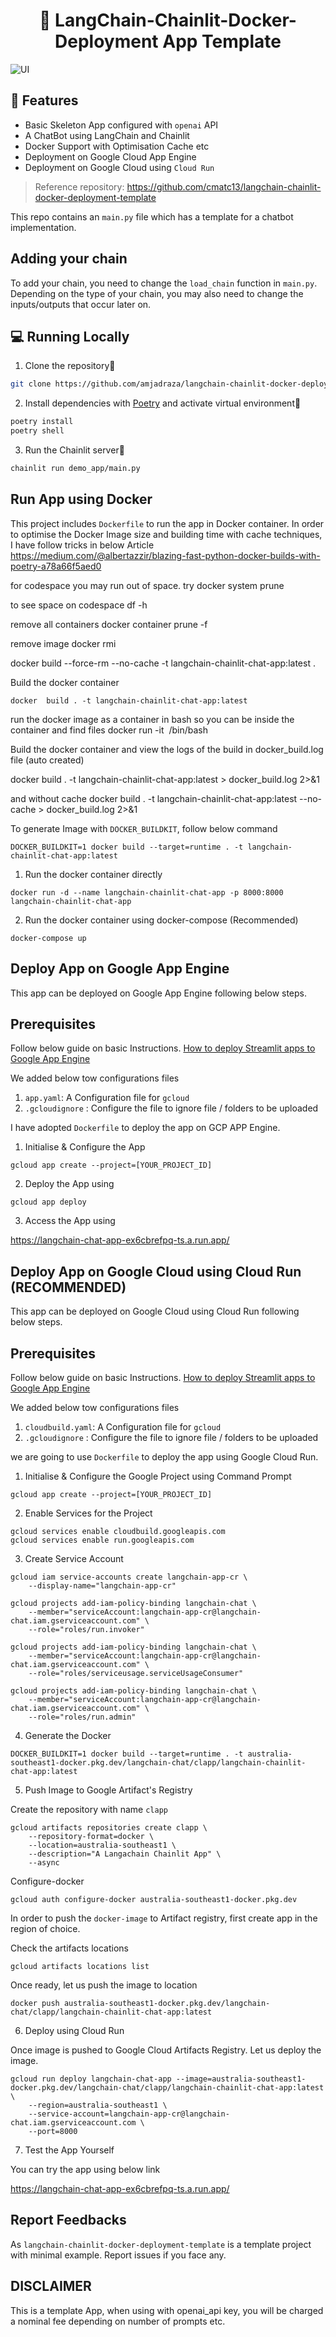<h1 align="center">
📖 LangChain-Chainlit-Docker-Deployment App Template
</h1>

![UI](ui.PNG?raw=true)


## 🔧 Features

- Basic Skeleton App configured with `openai` API
- A ChatBot using LangChain and Chainlit
- Docker Support with Optimisation Cache etc
- Deployment on Google Cloud App Engine
- Deployment on Google Cloud using `Cloud Run`

> Reference repository: https://github.com/cmatc13/langchain-chainlit-docker-deployment-template

This repo contains an `main.py` file which has a template for a chatbot implementation.

## Adding your chain
To add your chain, you need to change the `load_chain` function in `main.py`.
Depending on the type of your chain, you may also need to change the inputs/outputs that occur later on.


## 💻 Running Locally

1. Clone the repository📂

```bash
git clone https://github.com/amjadraza/langchain-chainlit-docker-deployment-template
```

2. Install dependencies with [Poetry](https://python-poetry.org/) and activate virtual environment🔨

```bash
poetry install
poetry shell
```

3. Run the Chainlit server🚀

```bash
chainlit run demo_app/main.py
```

Run App using Docker
--------------------
This project includes `Dockerfile` to run the app in Docker container. In order to optimise the Docker Image
size and building time with cache techniques, I have follow tricks in below Article 
https://medium.com/@albertazzir/blazing-fast-python-docker-builds-with-poetry-a78a66f5aed0


for codespace you may run out of space. try 
docker system prune

to see space on codespace
df -h

remove all containers
docker container prune -f

remove image
docker rmi <image id>

docker build --force-rm --no-cache -t langchain-chainlit-chat-app:latest .


Build the docker container

``docker  build . -t langchain-chainlit-chat-app:latest``

run the docker image as a container in bash so you can be inside the container and find files
docker run -it <image id> /bin/bash


Build the docker container and view the logs of the build in docker_build.log file (auto created)

docker  build . -t langchain-chainlit-chat-app:latest > docker_build.log 2>&1

and without cache
docker  build . -t langchain-chainlit-chat-app:latest --no-cache > docker_build.log 2>&1



To generate Image with `DOCKER_BUILDKIT`, follow below command

```DOCKER_BUILDKIT=1 docker build --target=runtime . -t langchain-chainlit-chat-app:latest```

1. Run the docker container directly 

``docker run -d --name langchain-chainlit-chat-app -p 8000:8000 langchain-chainlit-chat-app ``

2. Run the docker container using docker-compose (Recommended)

``docker-compose up``


Deploy App on Google App Engine
--------------------------------
This app can be deployed on Google App Engine following below steps.

## Prerequisites

Follow below guide on basic Instructions.
[How to deploy Streamlit apps to Google App Engine](https://dev.to/whitphx/how-to-deploy-streamlit-apps-to-google-app-engine-407o)

We added below tow configurations files 

1. `app.yaml`: A Configuration file for `gcloud`
2. `.gcloudignore` : Configure the file to ignore file / folders to be uploaded

I have adopted `Dockerfile` to deploy the app on GCP APP Engine.

1. Initialise & Configure the App

``gcloud app create --project=[YOUR_PROJECT_ID]``

2. Deploy the App using

``gcloud app deploy``

3. Access the App using 

https://langchain-chat-app-ex6cbrefpq-ts.a.run.app/


Deploy App on Google Cloud using Cloud Run (RECOMMENDED)
--------------------------------------------------------
This app can be deployed on Google Cloud using Cloud Run following below steps.

## Prerequisites

Follow below guide on basic Instructions.
[How to deploy Streamlit apps to Google App Engine](https://dev.to/whitphx/how-to-deploy-streamlit-apps-to-google-app-engine-407o)

We added below tow configurations files 

1. `cloudbuild.yaml`: A Configuration file for `gcloud`
2. `.gcloudignore` : Configure the file to ignore file / folders to be uploaded

we are going to use `Dockerfile` to deploy the app using Google Cloud Run.

1. Initialise & Configure the Google Project using Command Prompt

`gcloud app create --project=[YOUR_PROJECT_ID]`

2. Enable Services for the Project

```
gcloud services enable cloudbuild.googleapis.com
gcloud services enable run.googleapis.com
```

3. Create Service Account

```
gcloud iam service-accounts create langchain-app-cr \
    --display-name="langchain-app-cr"

gcloud projects add-iam-policy-binding langchain-chat \
    --member="serviceAccount:langchain-app-cr@langchain-chat.iam.gserviceaccount.com" \
    --role="roles/run.invoker"

gcloud projects add-iam-policy-binding langchain-chat \
    --member="serviceAccount:langchain-app-cr@langchain-chat.iam.gserviceaccount.com" \
    --role="roles/serviceusage.serviceUsageConsumer"

gcloud projects add-iam-policy-binding langchain-chat \
    --member="serviceAccount:langchain-app-cr@langchain-chat.iam.gserviceaccount.com" \
    --role="roles/run.admin"
``` 

4. Generate the Docker

`DOCKER_BUILDKIT=1 docker build --target=runtime . -t australia-southeast1-docker.pkg.dev/langchain-chat/clapp/langchain-chainlit-chat-app:latest`

5. Push Image to Google Artifact's Registry

Create the repository with name `clapp`

```
gcloud artifacts repositories create clapp \
    --repository-format=docker \
    --location=australia-southeast1 \
    --description="A Langachain Chainlit App" \
    --async
```

Configure-docker 

`gcloud auth configure-docker australia-southeast1-docker.pkg.dev`

In order to push the `docker-image` to Artifact registry, first create app in the region of choice. 

Check the artifacts locations

`gcloud artifacts locations list`



Once ready, let us push the image to location

`docker push australia-southeast1-docker.pkg.dev/langchain-chat/clapp/langchain-chainlit-chat-app:latest`

6. Deploy using Cloud Run

Once image is pushed to Google Cloud Artifacts Registry. Let us deploy the image.

```
gcloud run deploy langchain-chat-app --image=australia-southeast1-docker.pkg.dev/langchain-chat/clapp/langchain-chainlit-chat-app:latest \
    --region=australia-southeast1 \
    --service-account=langchain-app-cr@langchain-chat.iam.gserviceaccount.com \
    --port=8000
```

7. Test the App Yourself

You can try the app using below link 

https://langchain-chat-app-ex6cbrefpq-ts.a.run.app/


## Report Feedbacks

As `langchain-chainlit-docker-deployment-template` is a template project with minimal example. Report issues if you face any. 

## DISCLAIMER

This is a template App, when using with openai_api key, you will be charged a nominal fee depending
on number of prompts etc.
